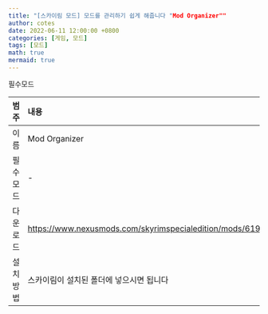 ```yaml
---
title: "[스카이림 모드] 모드를 관리하기 쉽게 해줍니다 "Mod Organizer""
author: cotes
date: 2022-06-11 12:00:00 +0800
categories: [게임, 모드]
tags: [모드]
math: true
mermaid: true
---
```


필수모드

| 범주             | 내용            |
|:----------------|:---------------|
| 이름             | Mod Organizer  |
| 필수 모드         | -              |
| 다운로드          | https://www.nexusmods.com/skyrimspecialedition/mods/6194/?     |
| 설치 방법         | 스카이림이 설치된 폴더에 넣으시면 됩니다        |
